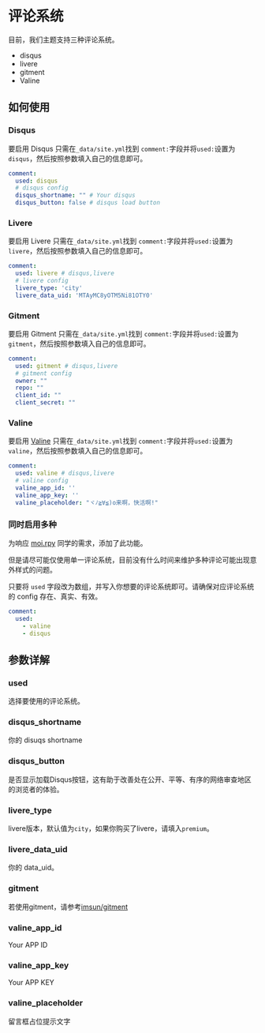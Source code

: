 # 评论系统

目前，我们主题支持三种评论系统。

* disqus
* livere
* gitment
* Valine

## 如何使用

### Disqus

要启用 Disqus 只需在`_data/site.yml`找到 `comment:`字段并将`used:`设置为`disqus`，然后按照参数填入自己的信息即可。

```yaml
comment:
  used: disqus
  # disqus config
  disqus_shortname: "" # Your disqus
  disqus_button: false # disqus load button
```

### Livere

要启用 Livere 只需在`_data/site.yml`找到 `comment:`字段并将`used:`设置为`livere`，然后按照参数填入自己的信息即可。

```yaml
comment:
  used: livere # disqus,livere
  # livere config
  livere_type: 'city'
  livere_data_uid: 'MTAyMC8yOTM5Ni81OTY0'
```

### Gitment

要启用 Gitment 只需在`_data/site.yml`找到 `comment:`字段并将`used:`设置为`gitment`，然后按照参数填入自己的信息即可。

```yaml
comment:
  used: gitment # disqus,livere
  # gitment config
  owner: ""
  repo: ""
  client_id: ""
  client_secret: ""
```
### Valine

要启用 [Valine](https://xcss.github.io/Valine/) 只需在`_data/site.yml`找到 `comment:`字段并将`used:`设置为`valine`，然后按照参数填入自己的信息即可。

```yaml
comment:
  used: valine # disqus,livere
  # valine config
  valine_app_id: ''
  valine_app_key: ''
  valine_placeholder: "ヾﾉ≧∀≦)o来啊，快活啊!"
```

### 同时启用多种

为响应 [moi.rpy](3066628847@qq.com) 同学的需求，添加了此功能。

但是请尽可能仅使用单一评论系统，目前没有什么时间来维护多种评论可能出现意外样式的问题。

只要将 `used` 字段改为数组，并写入你想要的评论系统即可。请确保对应评论系统的 config 存在、真实、有效。

```yaml
comment:
  used:
    - valine
    - disqus
```

## 参数详解

### used

选择要使用的评论系统。

### disqus_shortname

你的 disuqs shortname

### disqus_button

是否显示加载Disqus按钮，这有助于改善处在公开、平等、有序的网络审查地区的浏览者的体验。

### livere_type

livere版本，默认值为`city`，如果你购买了livere，请填入`premium`。

### livere_data_uid

你的 data_uid。

### gitment

若使用gitment，请参考[imsun/gitment](https://github.com/imsun/gitment)

### valine_app_id
Your APP ID
### valine_app_key
Your APP KEY
### valine_placeholder
留言框占位提示文字
